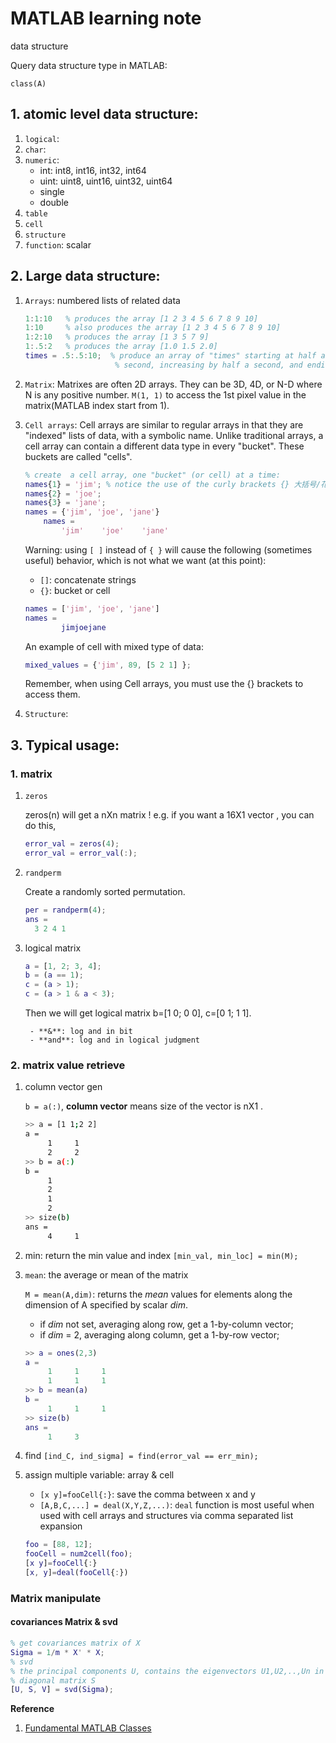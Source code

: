 # MATLAB learning note

data structure

Query data structure type in MATLAB: 

`class(A)`

## 1. atomic level data structure:

1. `logical`: 
2. `char`:
3. `numeric`:
    - int: int8, int16, int32, int64
    - uint: uint8, uint16, uint32, uint64
    - single
    - double
4. `table`
5. `cell`
6. `structure`
7. `function`: scalar


## 2. Large data structure:

1. `Arrays`: numbered lists of related data
    
    ```MATLAB
    1:1:10   % produces the array [1 2 3 4 5 6 7 8 9 10]  
    1:10     % also produces the array [1 2 3 4 5 6 7 8 9 10]  
    1:2:10   % produces the array [1 3 5 7 9]  
    1:.5:2   % produces the array [1.0 1.5 2.0] 
    times = .5:.5:10;  % produce an array of "times" starting at half a 
                        % second, increasing by half a second, and ending at 10 seconds 
    ```

2. `Matrix`: Matrixes are often 2D arrays. They can be 3D, 4D, or N-D where N is any positive number. `M(1, 1)` to access the 1st pixel value in the matrix(MATLAB index start from 1).


3. `Cell arrays`: Cell arrays are similar to regular arrays in that they are "indexed" lists of data, with a symbolic name. Unlike traditional arrays, a cell array can contain a different data type in every "bucket". These buckets are called "cells".

    ```MATLAB
    % create  a cell array, one "bucket" (or cell) at a time:
    names{1} = 'jim'; % notice the use of the curly brackets {} 大括号/花括号
    names{2} = 'joe'; 
    names{3} = 'jane'; 
    names = {'jim', 'joe', 'jane'}
        names = 
            'jim'    'joe'    'jane'
    ```

    Warning: using `[ ]` instead of `{ }` will cause the following (sometimes useful) behavior, which is not what we want (at this point):

    - `[]`: concatenate strings
    - `{}`: bucket or cell
    
    ```MATLAB
    names = ['jim', 'joe', 'jane'] 
    names = 
            jimjoejane
    ```

    An example of cell with mixed type of data:

    ```MATLAB
    mixed_values = {'jim', 89, [5 2 1] }; 
    ```

    Remember, when using Cell arrays, you must use the {} brackets to access them.

3. `Structure`: 


## 3. Typical usage:


### 1. matrix 

1. `zeros`

    zeros(n) will get a nXn matrix !
    e.g. if you want a 16X1 vector , you can do this,

    ```MATLAB
    error_val = zeros(4);
    error_val = error_val(:);
    ```

2. `randperm`

    Create a randomly sorted permutation. 

    ```MATLAB
    per = randperm(4);
    ans = 
      3 2 4 1
    ```

3. logical matrix

    ```MATLAB
    a = [1, 2; 3, 4];
    b = (a == 1);
    c = (a > 1);
    c = (a > 1 & a < 3);
    ```

    Then we will get logical matrix b=[1 0; 0 0], c=[0 1; 1 1].
    
        - **&**: log and in bit 
        - **and**: log and in logical judgment 

### 2. matrix value retrieve 

1. column vector gen
    
    `b = a(:)`, **column vector** means size of the vector is nX1 .
    
    ``` bash
    >> a = [1 1;2 2]
    a =
         1     1
         2     2
    >> b = a(:)
    b =
         1
         2
         1
         2
    >> size(b)
    ans =
         4     1
    ```

2. min: return the min value and index
    `[min_val, min_loc] = min(M);`

3. `mean`: the average or mean of the matrix

    `M = mean(A,dim)`: returns the *mean* values for elements along the dimension of A specified by scalar *dim*.

    - if *dim* not set, averaging along row, get a 1-by-column vector;
    - if *dim* = 2, averaging along column, get a 1-by-row vector;

    ```MATLAB
    >> a = ones(2,3)
    a =
         1     1     1
         1     1     1
    >> b = mean(a)
    b =
         1     1     1
    >> size(b)
    ans =
         1     3
    ```

3. find
    `[ind_C, ind_sigma] = find(error_val == err_min);`

4. assign multiple variable: array & cell

    - `[x y]=fooCell{:}`: save the comma between x and y
    - `[A,B,C,...] = deal(X,Y,Z,...)`: `deal` function is most useful when used with cell arrays and structures via comma separated list expansion

    ```MATLAB
    foo = [88, 12];
    fooCell = num2cell(foo);
    [x y]=fooCell{:}
    [x, y]=deal(fooCell{:})
    ```

### Matrix manipulate

#### covariances Matrix & svd

```MATLAB
% get covariances matrix of X
Sigma = 1/m * X' * X;
% svd
% the principal components U, contains the eigenvectors U1,U2,..,Un in columns
% diagonal matrix S
[U, S, V] = svd(Sigma);
```

**Reference**

1. [Fundamental MATLAB Classes](http://nl.mathworks.com/help/matlab/matlab_prog/fundamental-matlab-classes.html)
